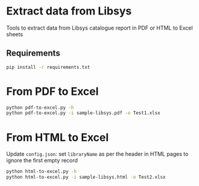 # Extract data from Libsys

Tools to extract data from Libsys catalogue report in PDF or HTML to Excel sheets

## Requirements

```bash
pip install -r requirements.txt
```

# From PDF to Excel
```bash
python pdf-to-excel.py -h
python pdf-to-excel.py -i sample-libsys.pdf -o Test1.xlsx
```

# From HTML to Excel

Update `config.json`: set `libraryName` as per the header in HTML pages to ignore the first empty record

```bash
python html-to-excel.py -h
python html-to-excel.py -i sample-libsys.html -o Test2.xlsx
```
